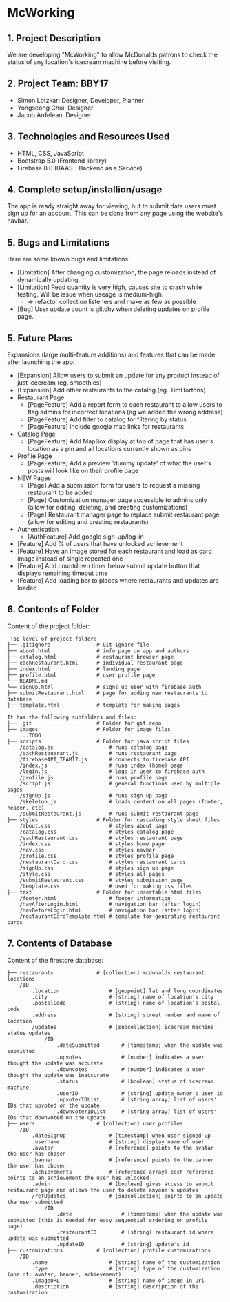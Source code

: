 # McWorking

## 1. Project Description
We are developing "McWorking" to allow McDonalds patrons to check the status of any location's icecream machine before visiting.

## 2. Project Team: BBY17
* Simon Lotzkar: Designer, Developer, Planner
* Yongseong Choi: Designer
* Jacob Ardelean: Designer
	
## 3. Technologies and Resources Used
* HTML, CSS, JavaScript
* Bootstrap 5.0 (Frontend library)
* Firebase 8.0 (BAAS - Backend as a Service)

## 4. Complete setup/installion/usage
The app is ready straight away for viewing, but to submit data users must sign up for an account. This can be done from any page using the website's navbar.

## 5. Bugs and Limitations
Here are some known bugs and limitations:
* [Limitation] After changing customization, the page reloads instead of dynamically updating.
* [Limitation] Read quantity is very high, causes site to crash while testing. Will be issue when useage is medium-high.
    * => refactor collection listeners and make as few as possible
* [Bug] User update count is glitchy when deleting updates on profile page.
    
## 5. Future Plans
Expansions (large multi-feature additions) and features that can be made after launching the app:
* [Expansion] Allow users to submit an update for any product instead of just icecream (eg. smoothies)
* [Expansion] Add other restaurants to the catalog (eg. TimHortons)
* Restaurant Page
    * [PageFeature] Add a report form to each restaurant to allow users to flag admins for incorrect locations (eg we added the wrong address)
    * [PageFeature] Add filter to catalog for filtering by status
    * [PageFeature] Include google map links for restaurants
* Catalog Page
    * [PageFeature] Add MapBox display at top of page that has user's location as a pin and all locations currently shown as pins
* Profile Page
    * [PageFeature] Add a preview 'dummy update' of what the user's posts will look like on their profile page
* NEW Pages
    * [Page] Add a submission form for users to request a missing restaurant to be added
    * [Page] Customization manager page accessible to admins only (allow for editing, deleting, and creating customizations)
    * [Page] Restaurant manager page to replace submit restaurant page (allow for editing and creating restaurants)
* Authentication
    * [AuthFeature] Add google sign-up/log-in
* [Feature] Add % of users that have unlocked achievement
* [Feature] Have an image stored for each restaurant and load as card image instead of single repeated one
* [Feature] Add countdown timer below submit update button that displays remaining timeout time
* [Feature] Add loading bar to places where restaurants and updates are loaded
	
## 6. Contents of Folder
Content of the project folder:

```
 Top level of project folder: 
├── .gitignore               # Git ignore file
├── about.html               # info page on app and authors
├── catalog.html             # restaurant browser page
├── eachRestaurant.html      # individual restaurant page
├── index.html               # landing page
├── profile.html             # user profile page
└── README.md
└── signUp.html              # signs up user with firebase auth
├── submitRestaurant.html    # page for adding new restaurants to database
├── template.html            # template for making pages

It has the following subfolders and files:
├── .git                     # Folder for git repo
├── images                   # Folder for image files
    ...TODO
├── scripts                  # Folder for java script files
    /catalog.js                  # runs catalog page
    /eachRestauarant.js          # runs restaurant page
    /firebaseAPI_TEAM17.js       # connects to firebase API
    /index.js                    # runs index (home) page
    /login.js                    # logs in user to firebase auth
    /profile.js                  # runs profile page
    /script.js                   # general functions used by multiple pages
    /signUp.js                   # runs sign up page
    /skeleton.js                 # loads content on all pages (footer, header, etc)
    /submitRestaurant.js         # runs submit restaurant page
├── styles                   # Folder for cascading style sheet files
    /about.css                   # styles about page
    /catalog.css                 # styles catalog page
    /eachRestaurant.css          # styles restaurant page
    /index.css                   # styles home page
    /nav.css                     # styles navbar
    /profile.css                 # styles profile page
    /restaurantCard.css          # styles restaurant cards
    /signUp.css                  # styles sign up page
    /style.css                   # styles all pages
    /submitRestaurant.css        # styles submission page
    /template.css                # used for making css files
├── text                     # Folder for insertable html files
    /footer.html                 # footer information
    /navAfterLogin.html          # navigation bar (after login)
    /navBeforeLogin.html         # navigation bar (after login)
    /restaurantCardTemplate.html # template for generating restaurant cards
```

## 7. Contents of Database
Content of the firestore database:

```
├── restaurants              # [collection] mcdonalds restaurant locations
    /ID                          
        .location                # [geopoint] lat and long coordinates
        .city                    # [string] name of location's city
        .postalCode              # [string] name of location's postal code
        .address                 # [string] street number and name of location
        /updates                 # [subcollection] icecream machine status updates
            /ID
                .dateSubmitted       # [timestamp] when the update was submitted
                .upvotes             # [number] indicates a user thought the update was accurate
                .downvotes           # [number] indicates a user thought the update was inaccurate
                .status              # [boolean] status of icecream machine
                .userID              # [string] update owner's user id
                .upvoterIDList       # [string array] list of users' IDs that upvoted on the update
                .downvoterIDList     # [string array] list of users' IDs that downvoted on the update
├── users                    # [collection] user profiles
    /ID
        .dateSignUp              # [timestamp] when user signed-up
        .username                # [string] display name of user
        .avatar                  # [reference] points to the avatar the user has chosen
        .banner                  # [reference] points to the banner the user has chosen
        .achievements            # [reference array] each reference points to an achievement the user has unlocked
        .admin                   # [boolean] gives access to submit restaurant page and allows the user to delete anyone's updates
        /refUpdates              # [subcollection] points to an update the user submitted
            /ID
                .date                # [timestamp] when the update was submitted (this is needed for easy sequential ordering on profile page)
                .restaurantID        # [string] restaurant id where update was submitted
                .updateID            # [string] update's id
├── customizations           # [collection] profile customizations
    /ID
        .name                    # [string] name of the customization
        .type                    # [string] type of the customization (one of: avatar, banner, achievement)
        .imageURL                # [string] name of image in url
        .description             # [string] description of the customization
```